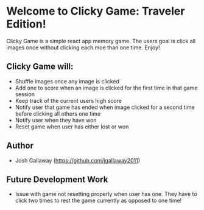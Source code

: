 # Welcome to Clicky Game: Traveler Edition!
Clicky Game is a simple react app memory game. The users goal is click all images once without clicking each moe than one time. Enjoy!

## Clicky Game will:
* Shuffle images once any image is clicked
* Add one to score when an image is clicked for the first time in that game session
* Keep track of the current users high score
* Notify user that game has ended when image clicked for a second time before clicking all others one time
* Notify user when they have won
* Reset game when user has either lost or won

## Author
* Josh Gallaway (https://github.com/jgallaway2011)

## Future Development Work
* Issue with game not resetting properly when user has one.  They have to click two times to rest the game currently as opposed to one time!

